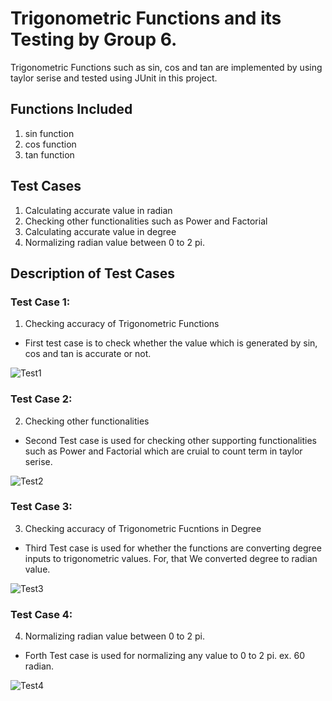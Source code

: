 <h1>Trigonometric Functions and its Testing by Group 6.</h1>

Trigonometric Functions such as sin, cos and tan are implemented by using taylor 
serise and tested using JUnit in this project.

<h2>Functions Included</h2>

1) sin function
2) cos function
3) tan function

<h2>Test Cases</h2>

1) Calculating accurate value in radian
2) Checking other functionalities such as Power and Factorial
3) Calculating accurate value in degree
4) Normalizing radian value between 0 to 2 pi.

<h2>Description of Test Cases</h2>

<h3>Test Case 1:</h3>

1) Checking accuracy of Trigonometric Functions

-   First test case is to check whether the value which is generated by sin, cos and tan is accurate or not.

![Test1]("https://gitlab.cs.uwindsor.ca/group-6/trigonometric-junit-testing/-/blob/master/Trigonometric-JUnit-Testing/Screenshots/Version1-Result.png")

<h3>Test Case 2:</h3>

2) Checking other functionalities

-   Second Test case is used for checking other supporting functionalities such as Power and Factorial which are cruial to count term in taylor serise.

![Test2]("https://gitlab.cs.uwindsor.ca/group-6/trigonometric-junit-testing/-/blob/master/Trigonometric-JUnit-Testing/Screenshots/Version2-Result.png")

<h3>Test Case 3:</h3>

3) Checking accuracy of Trigonometric Fucntions in Degree

-   Third Test case is used for whether the functions are converting degree inputs to trigonometric values. For, that We converted degree to radian value.

![Test3]("https://gitlab.cs.uwindsor.ca/group-6/trigonometric-junit-testing/-/blob/master/Trigonometric-JUnit-Testing/Screenshots/Version3-Result.png")

<h3>Test Case 4:</h3>

4) Normalizing radian value between 0 to 2 pi.

-   Forth Test case is used for normalizing any value to 0 to 2 pi. ex. 60 radian.

![Test4]("https://gitlab.cs.uwindsor.ca/group-6/trigonometric-junit-testing/-/blob/master/Trigonometric-JUnit-Testing/Screenshots/Version4-Result.png")